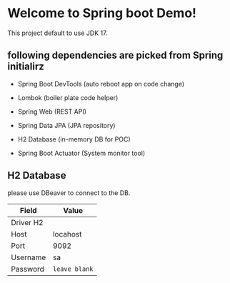 # Welcome to Spring boot Demo!

This project default to use JDK 17.


## following dependencies are picked from Spring initialirz

- Spring Boot DevTools (auto reboot app on code change)

- Lombok (boiler plate code helper)

- Spring Web (REST API)

- Spring Data JPA (JPA repository)

- H2 Database (in-memory DB for POC)

- Spring Boot Actuator (System monitor tool)

## H2 Database

please use DBeaver to connect to the DB.

|Field           |Value                          |
|----------------|-------------------------------|
|Driver H2       |                               |
|Host            |locahost                       |
|Port            |9092                           |
|Username        |sa                             |
|Password        | `leave blank`                 |
